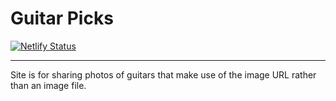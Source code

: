 # Guitar Picks

[![Netlify Status](https://api.netlify.com/api/v1/badges/c982f4e7-b025-4314-96c6-ee2712fa676b/deploy-status)](https://app.netlify.com/sites/guitar-picks/deploys)

---

Site is for sharing photos of guitars that make use of the image URL rather than an image file.
